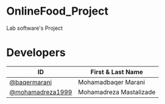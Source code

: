 # OnlineFood_Project
Lab software's Project


# Developers
ID | First & Last Name
------------ | -------------
[@baqermarani](https://github.com/baqermarani) | Mohamadbaqer Marani
[@mohamadreza1999](https://github.com/mohamadreza1999) | Mohamadreza Mastalizade
